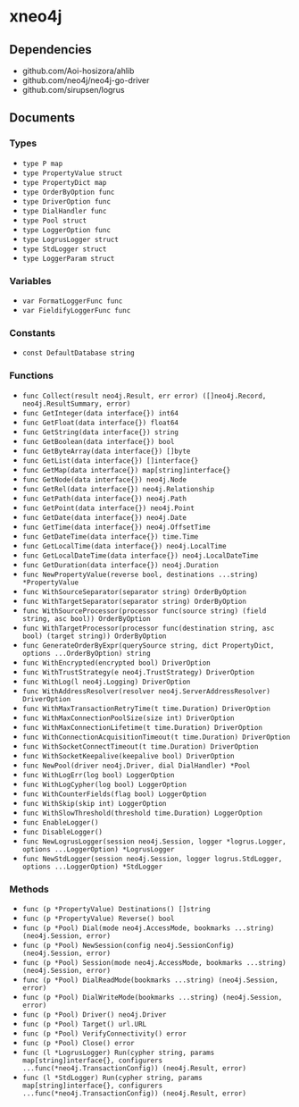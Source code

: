 # xneo4j

## Dependencies

+ github.com/Aoi-hosizora/ahlib
+ github.com/neo4j/neo4j-go-driver
+ github.com/sirupsen/logrus

## Documents

### Types

+ `type P map`
+ `type PropertyValue struct`
+ `type PropertyDict map`
+ `type OrderByOption func`
+ `type DriverOption func`
+ `type DialHandler func`
+ `type Pool struct`
+ `type LoggerOption func`
+ `type LogrusLogger struct`
+ `type StdLogger struct`
+ `type LoggerParam struct`

### Variables

+ `var FormatLoggerFunc func`
+ `var FieldifyLoggerFunc func`

### Constants

+ `const DefaultDatabase string`

### Functions

+ `func Collect(result neo4j.Result, err error) ([]neo4j.Record, neo4j.ResultSummary, error)`
+ `func GetInteger(data interface{}) int64`
+ `func GetFloat(data interface{}) float64`
+ `func GetString(data interface{}) string`
+ `func GetBoolean(data interface{}) bool`
+ `func GetByteArray(data interface{}) []byte`
+ `func GetList(data interface{}) []interface{}`
+ `func GetMap(data interface{}) map[string]interface{}`
+ `func GetNode(data interface{}) neo4j.Node`
+ `func GetRel(data interface{}) neo4j.Relationship`
+ `func GetPath(data interface{}) neo4j.Path`
+ `func GetPoint(data interface{}) neo4j.Point`
+ `func GetDate(data interface{}) neo4j.Date`
+ `func GetTime(data interface{}) neo4j.OffsetTime`
+ `func GetDateTime(data interface{}) time.Time`
+ `func GetLocalTime(data interface{}) neo4j.LocalTime`
+ `func GetLocalDateTime(data interface{}) neo4j.LocalDateTime`
+ `func GetDuration(data interface{}) neo4j.Duration`
+ `func NewPropertyValue(reverse bool, destinations ...string) *PropertyValue`
+ `func WithSourceSeparator(separator string) OrderByOption`
+ `func WithTargetSeparator(separator string) OrderByOption`
+ `func WithSourceProcessor(processor func(source string) (field string, asc bool)) OrderByOption`
+ `func WithTargetProcessor(processor func(destination string, asc bool) (target string)) OrderByOption`
+ `func GenerateOrderByExpr(querySource string, dict PropertyDict, options ...OrderByOption) string`
+ `func WithEncrypted(encrypted bool) DriverOption`
+ `func WithTrustStrategy(e neo4j.TrustStrategy) DriverOption`
+ `func WithLog(l neo4j.Logging) DriverOption`
+ `func WithAddressResolver(resolver neo4j.ServerAddressResolver) DriverOption`
+ `func WithMaxTransactionRetryTime(t time.Duration) DriverOption`
+ `func WithMaxConnectionPoolSize(size int) DriverOption`
+ `func WithMaxConnectionLifetime(t time.Duration) DriverOption`
+ `func WithConnectionAcquisitionTimeout(t time.Duration) DriverOption`
+ `func WithSocketConnectTimeout(t time.Duration) DriverOption`
+ `func WithSocketKeepalive(keepalive bool) DriverOption`
+ `func NewPool(driver neo4j.Driver, dial DialHandler) *Pool`
+ `func WithLogErr(log bool) LoggerOption`
+ `func WithLogCypher(log bool) LoggerOption`
+ `func WithCounterFields(flag bool) LoggerOption`
+ `func WithSkip(skip int) LoggerOption`
+ `func WithSlowThreshold(threshold time.Duration) LoggerOption`
+ `func EnableLogger()`
+ `func DisableLogger()`
+ `func NewLogrusLogger(session neo4j.Session, logger *logrus.Logger, options ...LoggerOption) *LogrusLogger`
+ `func NewStdLogger(session neo4j.Session, logger logrus.StdLogger, options ...LoggerOption) *StdLogger`

### Methods

+ `func (p *PropertyValue) Destinations() []string`
+ `func (p *PropertyValue) Reverse() bool`
+ `func (p *Pool) Dial(mode neo4j.AccessMode, bookmarks ...string) (neo4j.Session, error)`
+ `func (p *Pool) NewSession(config neo4j.SessionConfig) (neo4j.Session, error)`
+ `func (p *Pool) Session(mode neo4j.AccessMode, bookmarks ...string) (neo4j.Session, error)`
+ `func (p *Pool) DialReadMode(bookmarks ...string) (neo4j.Session, error)`
+ `func (p *Pool) DialWriteMode(bookmarks ...string) (neo4j.Session, error)`
+ `func (p *Pool) Driver() neo4j.Driver`
+ `func (p *Pool) Target() url.URL`
+ `func (p *Pool) VerifyConnectivity() error`
+ `func (p *Pool) Close() error`
+ `func (l *LogrusLogger) Run(cypher string, params map[string]interface{}, configurers ...func(*neo4j.TransactionConfig)) (neo4j.Result, error)`
+ `func (l *StdLogger) Run(cypher string, params map[string]interface{}, configurers ...func(*neo4j.TransactionConfig)) (neo4j.Result, error)`

